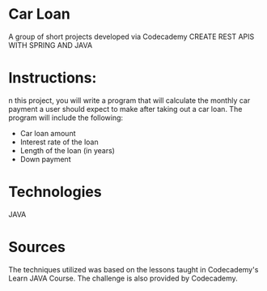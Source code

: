 # Car Loan
A group of short projects developed via Codecademy
CREATE REST APIS WITH SPRING AND JAVA

# Instructions:

n this project, you will write a program that will calculate the monthly car payment a user should expect to make after taking out a car loan. The program will include the following:

- Car loan amount
- Interest rate of the loan
- Length of the loan (in years)
- Down payment

# Technologies
JAVA


# Sources
The techniques utilized was based on the lessons taught in Codecademy's Learn JAVA Course. 
The challenge is also provided by Codecademy.